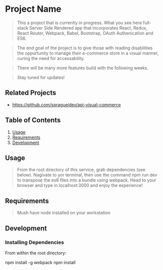 # Project Name

> This a project that is currently in progress. What you see here full-stack Server Side Rendered app that incorporates React, Redux, React Router, Webpack, Babel, Bootstrap, OAuth Authenication and ES6.

> The end goal of the project is to give those with reading disabilities the oppurtunity to manage their e-commerce store in a visual manner, curing the need for accessability.

> There will be many more features build with the following weeks.

> Stay tuned for updates!

## Related Projects

- https://github.com/spraguejdev/api-visual-commerce

## Table of Contents

1. [Usage](#Usage)
1. [Requirements](#requirements)
1. [Development](#development)

## Usage

> From the root directory of this service, grab dependencies (see below). Nagivate to yor terminal, then use the command npm run dev to transpose the es6 files into a bundle using webpack. Head to your browser and type in localhost:3000 and enjoy the experience!

## Requirements

> Mush have node installed on your workstation

## Development

### Installing Dependencies

From within the root directory:

npm install -g webpack
npm install
